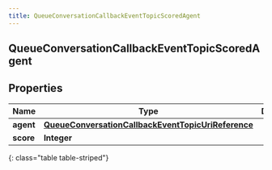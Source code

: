 ```yaml
---
title: QueueConversationCallbackEventTopicScoredAgent
---
```

## QueueConversationCallbackEventTopicScoredAgent


## Properties

| Name | Type | Description | Notes |
| ------------ | ------------- | ------------- | ------------- |
| **agent** | <!----><!---->[**QueueConversationCallbackEventTopicUriReference**](QueueConversationCallbackEventTopicUriReference.html)<!----> |  |  [optional] |
| **score** | <!----><!---->**Integer**<!----> |  |  [optional] |
{: class="table table-striped"}




